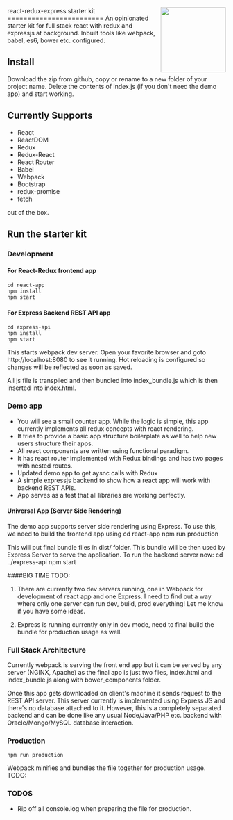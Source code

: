 
<img src="https://react-redux.herokuapp.com/logo.jpg" width="150" align="right">
react-redux-express starter kit
========================
An opinionated starter kit for full stack react with redux and expressjs at background. Inbuilt tools like webpack, babel, es6, bower etc. configured.

## Install
Download the zip from github, copy or rename to a new folder of your project name.
Delete the contents of index.js (if you don't need the demo app) and start working.


## Currently Supports
* React
* ReactDOM
* Redux
* Redux-React
* React Router
* Babel
* Webpack
* Bootstrap
* redux-promise
* fetch

out of the box. 

## Run the starter kit

### Development

#### For React-Redux frontend app
    cd react-app
    npm install
    npm start

#### For Express Backend REST API app
    cd express-api
    npm install
    npm start

This starts webpack dev server. Open your favorite browser and goto http://localhost:8080 to see it running. Hot reloading is configured so changes will be reflected as soon as saved.

All js file is transpiled and then bundled into index_bundle.js which is then inserted into index.html.

### Demo app

* You will see a small counter app. While the logic is simple, this app currently implements all redux concepts with react rendering. 
* It tries to provide a basic app structure boilerplate as well to help new users structure their apps.
* All react components are written using functional paradigm.
* It has react router implemented with Redux bindings and has two pages with nested routes.
* Updated demo app to get aysnc calls with Redux
* A simple expressjs backend to show how a react app will work with backend REST APIs.
* App serves as a test that all libraries are working perfectly.

#### Universal App (Server Side Rendering)
 
The demo app supports server side rendering using Express. To use this, we need to build the frontend app using
    cd react-app 
    npm run production

This will put final bundle files in dist/ folder. This bundle will be then used by Express Server to serve the application. To run the backend server now:
    cd ../express-api
    npm start

####BIG TIME TODO:
1. There are currently two dev servers running, one in Webpack for development of react app and one Express. I need to find out a way where only one server can run dev, build, prod everything! Let me know if you have some ideas.

2. Express is running currently only in dev mode, need to final build the bundle for production usage as well.

### Full Stack Architecture
Currently webpack is serving the front end app but it can be served by any server (NGINX, Apache) as the final app is just two files, index.html and index_bundle.js along with bower_components folder.

Once this app gets downloaded on client's machine it sends request to the REST API server. This server currently is implemented using Express JS and there's no database attached to it. However, this is a completely separated backend and can be done like any usual Node/Java/PHP etc. backend with Oracle/Mongo/MySQL database interaction.

### Production
    npm run production
   
Webpack minifies and bundles the file together for production usage.
TODO: 

### TODOS
* Rip off all console.log when preparing the file for production.
